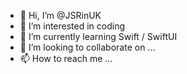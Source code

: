 - 👋 Hi, I’m @JSRinUK
- 👀 I’m interested in coding
- 🌱 I’m currently learning Swift / SwiftUI
- 💞️ I’m looking to collaborate on ...
- 📫 How to reach me ...

<!---
JSRinUK/JSRinUK is a ✨ special ✨ repository because its `README.md` (this file) appears on your GitHub profile.
You can click the Preview link to take a look at your changes.
--->
